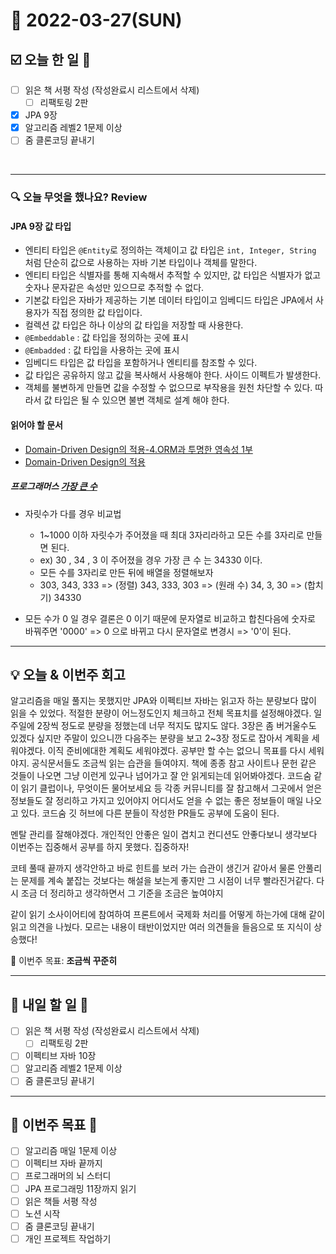 # 📆 2022-03-27(SUN)

## ☑️ 오늘 한 일 📑
- [ ] 읽은 책 서평 작성 (작성완료시 리스트에서 삭제)
    - [ ] 리팩토링 2판
- [x] JPA 9장
- [x] 알고리즘 레벨2 1문제 이상
- [ ] 줌 클론코딩 끝내기 
 
<br>

***

### 🔍️ 오늘 무엇을 했나요? Review
#### JPA 9장 값 타입
- 엔티티 타입은 `@Entity`로 정의하는 객체이고 값 타입은 `int, Integer, String` 처럼 단순히 값으로 사용하는 자바 기본 타입이나 객체를 말한다. 
- 엔티티 타입은 식별자를 통해 지속해서 추적할 수 있지만, 값 타입은 식별자가 없고 숫자나 문자같은 속성만 있으므로 추적할 수 없다. 
- 기본값 타입은 자바가 제공하는 기본 데이터 타입이고 임베디드 타입은 JPA에서 사용자가 직접 정의한 값 타입이다. 
- 컬렉션 값 타입은 하나 이상의 값 타입을 저장할 때 사용한다. 
- `@Embeddable` : 값 타입을 정의하는 곳에 표시
- `@Embadded` : 값 타입을 사용하는 곳에 표시 
- 임베디드 타입은 값 타입을 포함하거나 엔티티를 참조할 수 있다. 
- 값 타입은 공유하지 않고 값을 복사해서 사용해야 한다. 사이드 이펙트가 발생한다.
- 객체를 불변하게 만들면 값을 수정할 수 없으므로 부작용을 원천 차단할 수 있다. 따라서 값 타입은 될 수 있으면 불변 객체로 설계 해야 한다. 

#### 읽어야 할 문서 
- [Domain-Driven Design의 적용-4.ORM과 투명한 영속성 1부](http://aeternum.egloos.com/1366968)
- [Domain-Driven Design의 적용](http://aeternum.egloos.com/category/Domain-Driven%20Design/page/3)

##### 프로그래머스 [가장 큰 수](https://github.com/Kyuwon53/Python-algorithm/tree/main/programmers/Level2/%EA%B0%80%EC%9E%A5%20%ED%81%B0%20%EC%88%98) 
- 자릿수가 다를 경우 비교법 
  - 1~1000 이하 자릿수가 주어졌을 때 최대 3자리라하고 모든 수를 3자리로 만들면 된다. 
  - ex) 30 , 34 , 3 이 주어졌을 경우 가장 큰 수 는 34330 이다. 
  - 모든 수를 3자리로 만든 뒤에 배열을 정렬해보자 
  - 303, 343, 333 => (정렬) 343, 333, 303 => (원래 수) 34, 3, 30 => (합치기) 34330
  
- 모든 수가 0 일 경우 결론은 0 이기 때문에 문자열로 비교하고 합친다음에 숫자로 바꿔주면 '0000' => 0 으로 바뀌고 다시 문자열로 변경시 => '0'이 된다.

***

## 💡 오늘 & 이번주 회고

알고리즘을 매일 풀지는 못했지만 JPA와 이펙티브 자바는 읽고자 하는 분량보다 많이 읽을 수 있었다. 적절한 분량이 어느정도인지 체크하고 
전체 목표치를 설정해야겠다. 일주일에 2장씩 정도로 분량을 정했는데 너무 적지도 많지도 않다. 3장은 좀 버거울수도 있겠다 싶지만 주말이 있으니깐 다음주는 분량을 보고 2~3장 정도로 잡아서 계획을 세워야겠다. 
이직 준비에대한 계획도 세워야겠다. 공부만 할 수는 없으니 목표를 다시 세워야지. 공식문서들도 조금씩 읽는 습관을 들여야지. 책에 종종 참고 사이트나 문헌 같은 것들이 나오면 그냥 이런게 있구나 넘어가고 잘 안 읽게되는데
읽어봐야겠다. 코드숨 같이 읽기 클럽이나, 무엇이든 물어보세요 등 각종 커뮤니티를 잘 참고해서 그곳에서 얻은 정보들도 잘 정리하고 가지고 있어야지 어디서도 얻을 수 없는 좋은 정보들이 매일 나오고 있다. 
코드숨 깃 허브에 다른 분들이 작성한 PR들도 공부에 도움이 된다. 

멘탈 관리를 잘해야겠다. 개인적인 안좋은 일이 겹치고 컨디션도 안좋다보니 생각보다 이번주는 집중해서 공부를 하지 못했다. 집중하자! 

코테 풀때 끝까지 생각안하고 바로 힌트를 보러 가는 습관이 생긴거 같아서 물론 안풀리는 문제를 계속 붙잡는 것보다는 해설을 보는게 좋지만 그 시점이 너무 빨라진거같다. 
다시 조금 더 정리하고 생각하면서 그 기준을 조금은 높여야지 

같이 읽기 소사이어티에 참여하여 프론트에서 국제화 처리를 어떻게 하는가에 대해 같이 읽고 의견을 나눴다. 
모르는 내용이 태반이었지만 여러 의견들을 들음으로 또 지식이 상승했다!

🎯 이번주 목표: **조금씩 꾸준히**

***

## 🎯 내일 할 일 🎯
- [ ] 읽은 책 서평 작성 (작성완료시 리스트에서 삭제)
    - [ ] 리팩토링 2판
- [ ] 이펙티브 자바 10장
- [ ] 알고리즘 레벨2 1문제 이상
- [ ] 줌 클론코딩 끝내기 

***

## 🏁 이번주 목표 🏁
- [ ] 알고리즘 매일 1문제 이상
- [ ] 이펙티브 자바 끝까지
- [ ] 프로그래머의 뇌 스터디
- [ ] JPA 프로그래밍 11장까지 읽기
- [ ] 읽은 책들 서평 작성
- [ ] 노션 시작
- [ ] 줌 클론코딩 끝내기
- [ ] 개인 프로젝트 작업하기 